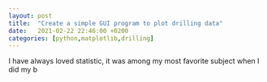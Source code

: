 ```yaml
---
layout: post
title:  "Create a simple GUI program to plot drilling data"
date:   2021-02-22 22:46:00 +0200
categories: [python,matplotlib,drilling]
---
```


I have always loved statistic, it was among my most favorite subject when I did my b